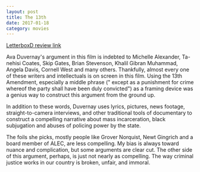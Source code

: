 ```yaml
---
layout: post
title: The 13th 
date: 2017-01-18
category: movies
---
```

 
[LetterboxD review link](http://letterboxd.com/samarthbhaskar/film/13th/)

Ava Duvernay's argument in this film is indebted to Michelle Alexander, Ta-nehisi Coates, Skip Gates, Brian Stevenson, Khalil Gibran Muhammad, Angela Davis, Cornell West and many others. Thankfully, almost every one of these writers and intellectuals is on screen in this film. Using the 13th Amendment, especially a middle phrase (" except as a punishment for crime whereof the party shall have been duly convicted") as a framing device was a genius way to construct this argument from the ground up.

In addition to these words, Duvernay uses lyrics, pictures, news footage, straight-to-camera interviews, and other traditional tools of documentary to construct a compelling narrative about mass incarceration, black subjugation and abuses of policing power by the state.

The foils she picks, mostly people like Grover Norquist, Newt Gingrich and a board member of ALEC, are less compelling. My bias is always toward nuance and complication, but some arguments are clear cut. The other side of this argument, perhaps, is just not nearly as compelling. The way criminal justice works in our country is broken, unfair, and immoral.
